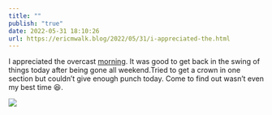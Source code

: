 ```yaml
---
title: ""
publish: "true"
date: 2022-05-31 18:10:26
url: https://ericmwalk.blog/2022/05/31/i-appreciated-the.html
---
```

I appreciated the overcast [morning](http://www.strava.com/activities/7232285189). It was good to get back in the swing of things today after being gone all weekend.Tried to get a crown in one section but couldn’t give enough punch today. Come to find out wasn’t even my best time 😆.

![](https://ericmwalk.blog/uploads/2022/da66920750.jpg)